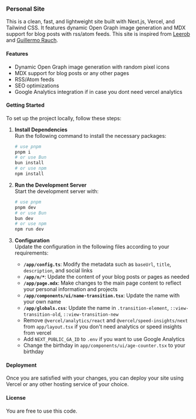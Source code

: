 ### Personal Site

This is a clean, fast, and lightweight site built with Next.js, Vercel, and Tailwind CSS. It features dynamic Open Graph image generation and MDX support for blog posts with rss/atom feeds. This site is inspired from [Leerob](https://leerob.com/) and [Guillermo Rauch](https://rauchg.com//).

#### Features
- Dynamic Open Graph image generation with random pixel icons
- MDX support for blog posts or any other pages
- RSS/Atom feeds
- SEO optimizations
- Google Analytics integration if in case you dont need vercel analytics

#### Getting Started

To set up the project locally, follow these steps:

1. **Install Dependencies**  
   Run the following command to install the necessary packages:
   ```bash
   # use pnpm
   pnpm i
   # or use Bun
   bun install
   # or use npm
   npm install
   ```

2. **Run the Development Server**  
   Start the development server with:
   ```bash
   # use pnpm
   pnpm dev
   # or use Bun
   bun dev
   # or use npm
   npm run dev
   ```

3. **Configuration**  
   Update the configuration in the following files according to your requirements:

   - **`/app/config.ts`**: Modify the metadata such as `baseUrl`, `title`, `description`, and social links
   - **`/app/n/*`**: Update the content of your blog posts or pages as needed
   - **`/app/page.mdx`**: Make changes to the main page content to reflect your personal information and projects
   - **`/app/components/ui/name-transition.tsx`**: Update the name with your own name
   - **`/app/globals.css`**: Update the name in `.transition-element`, `::view-transition-old`, `::view-transition-new`
   - Remove `@vercel/analytics/react` and `@vercel/speed-insights/next` from `app/layout.tsx` if you don't need analytics or speed insights from vercel
   - Add `NEXT_PUBLIC_GA_ID` to `.env`  if you want to use Google Analytics
   - Change the birthday in `app/components/ui/age-counter.tsx` to your birthday

#### Deployment

Once you are satisfied with your changes, you can deploy your site using Vercel or any other hosting service of your choice.

#### License

You are free to use this code.
